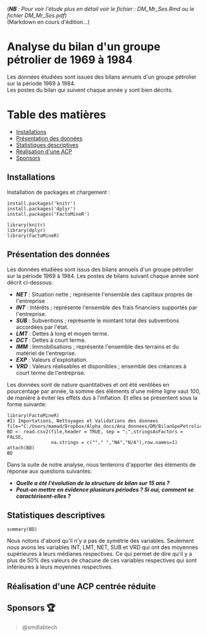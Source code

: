 (_**NB** : Pour voir l'étude plus en détail voir le fichier : DM_Mr_Ses.Rmd ou le fichier DM_Mr_Ses.pdf_)  
(Markdown en cours d'édition...)

# Analyse du bilan d'un groupe pétrolier de 1969 à 1984 
Les données étudiées sont issues des bilans annuels d'un groupe pétrolier sur la période 1969 à 1984.   
Les postes du bilan qui suivent chaque année y sont bien décrits.  

# Table des matières
- [Installations](#install)
- [Présentation des données](#presentation)
- [Statistiques descriptives](#descriptive)
- [Réalisation d'une ACP](#pca)
- [Sponsors](#sponsors)


<h2 id="install">Installations</h2>
Installation de packages et chargement :

```
install.packages('knitr')
install.packages('dplyr')
install.packages('FactoMineR')

library(knitr)
library(dplyr)
library(FactoMineR)
```

<h2 id="presentation">Présentation des données</h2>
Les données étudiées sont issus des bilans annuels d'un groupe pétrolier sur la période
1969 à 1984. Les postes de bilans suivant chaque année sont décrit ci-dessous:
  
  * **_NET_** : Situation nette ; représente l'ensemble des capitaux propres de l'entreprise
  * **_INT_** : Intérêts ; représente l'ensemble des frais financiers supportés par l'entreprise.
  * **_SUB_** : Subventions ; représente le montant total des subventions accordées par l'état.
  * **_LMT_** : Dettes à long et moyen terme.
  * **_DCT_** : Dettes à court terme.
  * **_IMM_** : Immobilisations ; représente l'ensemble des terrains et du matériel de l'entreprise.
  * **_EXP_** : Valeurs d'exploitation.
  * **_VRD_** : Valeurs réalisables et disponibles ; ensemble des créances à court terme de l'entreprise.

Les données sont de nature quantitatives et ont été ventilées en pourcentage par année, la somme des éléments d'une même
ligne vaut 100, de manière à éviter les effets dus à l'inflation.
Et elles se présentent sous la forme suivante:

```{r, echo=FALSE}
library(FactoMineR)
#I) Importations, Nettoyages et Validations des donnees
file="C:/Users/mamad/Dropbox/Alpha_docs/Ana_donnees/DM/BilanGpePetrolier.csv"
BD <- read.csv2(file,header = TRUE, sep = ";",stringsAsFactors = FALSE,
                na.strings = c(""," ","NA","N/A"),row.names=1)
attach(BD)
BD
```
Dans la suite de notre analyse, nous tenterons d'apporter des éléments de réponse aux questions suivantes:
  * **_Quelle a été l'évolution de la structure de bilan sur 15 ans ?_**
  * **_Peut-on mettre en évidence plusieurs périodes ? Si oui, comment se caractérisent-elles ?_**



<h2 id="descriptive">Statistiques descriptives</h2>

```{r, echo=TRUE}
summary(BD)
```

Nous notons d'abord qu'il n'y a pas de symétrie des variables.
Seulement nous avons les variables INT, LMT, NET, SUB et VRD qui ont des moyennes supérieures à leurs médianes respectives.
Ce qui permet de dire qu'il y a plus de 50% des valeurs de chacune de ces variables respectives qui sont inférieures à leurs moyennes respectives.



<h2 id="pca">Réalisation d'une ACP centrée réduite </h2>


<h2 id="sponsors">

  Sponsors 🏆

</h2>

> @smdlabtech



